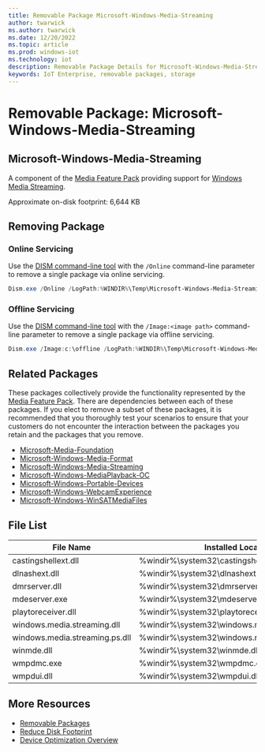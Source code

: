 ```yaml
---
title: Removable Package Microsoft-Windows-Media-Streaming
author: twarwick
ms.author: twarwick
ms.date: 12/20/2022
ms.topic: article
ms.prod: windows-iot
ms.technology: iot
description: Removable Package Details for Microsoft-Windows-Media-Streaming
keywords: IoT Enterprise, removable packages, storage
---
```


# Removable Package: Microsoft-Windows-Media-Streaming
## Microsoft-Windows-Media-Streaming
A component of the [Media Feature Pack](/windows/win32/wmdm/windows-media-device-manager-architecture) providing support for [Windows Media Streaming](/windows/win32/mediastreaming/media-streaming-api-portal).

Approximate on-disk footprint: 6,644 KB

## Removing Package

### Online Servicing 
Use the [DISM command-line tool](/windows-hardware/manufacture/desktop/what-is-dism) with the ```/Online``` command-line parameter to remove a single package via online servicing.

```powershell
Dism.exe /Online /LogPath:%WINDIR%\Temp\Microsoft-Windows-Media-Streaming.log /NoRestart /Disable-Feature /FeatureName:Microsoft-Windows-Media-Streaming /PackageName:@Package
````
### Offline Servicing
Use the [DISM command-line tool](/windows-hardware/manufacture/desktop/what-is-dism) with the ```/Image:<image path>``` command-line parameter to remove a single package via offline servicing.

```powershell
Dism.exe /Image:c:\offline /LogPath:%WINDIR%\Temp\Microsoft-Windows-Media-Streaming.log /NoRestart /Disable-Feature /FeatureName:Microsoft-Windows-Media-Streaming /PackageName:@Package
````

## Related Packages
These packages collectively provide the functionality represented by the [Media Feature Pack](/windows/win32/wmdm/windows-media-device-manager-architecture).  There are dependencies between each of these packages.  If you elect to remove a subset of these packages, it is recommended that you thoroughly test your scenarios to ensure that your customers do not encounter the interaction between the packages you retain and the packages that you remove.

- [Microsoft-Media-Foundation](/windows/iot/iot-enterprise/Optimize-Your-Device/Removable-Packages-Details/Microsoft-Media-Foundation)
- [Microsoft-Windows-Media-Format](/windows/iot/iot-enterprise/Optimize-Your-Device/Removable-Packages-Details/Microsoft-Windows-Media-Format)
- [Microsoft-Windows-Media-Streaming](/windows/iot/iot-enterprise/Optimize-Your-Device/Removable-Packages-Details/Microsoft-Windows-Media-Streaming) 
- [Microsoft-Windows-MediaPlayback-OC](/windows/iot/iot-enterprise/Optimize-Your-Device/Removable-Packages-Details/Microsoft-Windows-MediaPlayback-OC)    
- [Microsoft-Windows-Portable-Devices](/windows/iot/iot-enterprise/Optimize-Your-Device/Removable-Packages-Details/Microsoft-Windows-Portable-Devices)   
- [Microsoft-Windows-WebcamExperience](/windows/iot/iot-enterprise/Optimize-Your-Device/Removable-Packages-Details/Microsoft-Windows-WebcamExperience.md) 
- [Microsoft-Windows-WinSATMediaFiles](/windows/iot/iot-enterprise/Optimize-Your-Device/Removable-Packages-Details/Microsoft-Windows-WinSATMediaFiles.md) 

## File List
| File Name                         | Installed Location |
|-----------------------------------|--------------------|
| castingshellext.dll	            | %windir%\system32\castingshellext.dll
| dlnashext.dll                     | %windir%\system32\dlnashext.dll
| dmrserver.dll	                    | %windir%\system32\dmrserver.dll
| mdeserver.exe	                    | %windir%\system32\mdeserver.exe
| playtoreceiver.dll	            | %windir%\system32\playtoreceiver.dll
| windows.media.streaming.dll	    | %windir%\system32\windows.media.streaming.dll
| windows.media.streaming.ps.dll    | %windir%\system32\windows.media.streaming.ps.dll
| winmde.dll	                    | %windir%\system32\winmde.dll
| wmpdmc.exe	                    | %windir%\system32\wmpdmc.exe
| wmpdui.dll	                    | %windir%\system32\wmpdui.dll

## More Resources
- [Removable Packages](/windows/iot/iot-enterprise/Optimize-Your-Device/Removable-Packages-Details/Removable-Packages.md)
- [Reduce Disk Footprint](/windows/iot/iot-enterprise/Optimize-Your-Device/Reduce-Disk-Footprint.md)
- [Device Optimization Overview](/windows/iot/iot-enterprise/Optimize-Your-Device/Overview.md)
